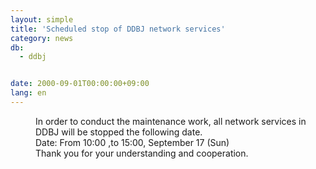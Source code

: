 ```yaml
---
layout: simple
title: 'Scheduled stop of DDBJ network services'
category: news
db:
  - ddbj


date: 2000-09-01T00:00:00+09:00
lang: en
---
```


<dd>In order to conduct the maintenance work, all network services in DDBJ will be stopped the following date.<br>
<dd>Date: From 10:00 ,to 15:00, September 17 (Sun)<br>
<dd>Thank you for your understanding and cooperation.</dd>
</dd>
</dd>
